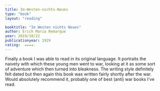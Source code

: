 ```yaml
---
title: Im-Westen-nichts-Neues
type: "book"
layout: "reading"

booktitle: "Im Westen nichts Neues"
author: Erich Maria Remarque
year: 2019/10/22
publicationyear: 1929
rating:  ★★★★☆
---
```


Finally a book I was able to read in its original language. It portraits the naivety with which these young men went to war, looking at it as some sort of adventure which then turned into bleakness. The writing style definitely felt dated but then again this book was written fairly shortly after the war. Would absolutely recommend it, probably one of best (anti) war books I've read.
